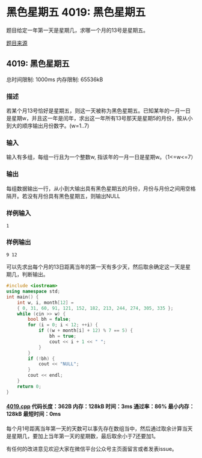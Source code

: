 # 黑色星期五 4019: 黑色星期五

题目给定一年第一天是星期几，求哪一个月的13号是星期五。

[题目来源](http://bailian.openjudge.cn/practice/4019/)

## 4019: 黑色星期五

总时间限制: 1000ms    内存限制: 65536kB

### 描述

若某个月13号恰好是星期五，则这一天被称为黑色星期五。已知某年的一月一日是星期w，并且这一年是闰年，求出这一年所有13号那天是星期5的月份，按从小到大的顺序输出月份数字。(w=1..7)

### 输入

输入有多组，每组一行且为一个整数w, 指该年的一月一日是星期w。（1<=w<=7）

### 输出

每组数据输出一行，从小到大输出具有黑色星期五的月份，月份与月份之间用空格隔开。若没有月份具有黑色星期五，则输出NULL

### 样例输入
```
1
```
### 样例输出
```
9 12
```
可以先求出每个月的13日距离当年的第一天有多少天，然后取余确定这一天是星期几，判断输出。
```cpp
#include <iostream>
using namespace std;
int main() {
	int w, i, month[12] =
	{ 0, 31, 60, 91, 121, 152, 182, 213, 244, 274, 305, 335 };
	while (cin >> w) {
		bool bh = false;
		for (i = 0; i < 12; ++i) {
			if ((w + month[i] + 12) % 7 == 5) {
				bh = true;
				cout << i + 1 << " ";
			}
		}
		if (!bh) {
			cout << "NULL";
		}
		cout << endl;
	}
	return 0;
}
```
#### [4019.cpp](/Code/4000-4099/4019.cpp) 代码长度：362B 内存：128kB 时间：3ms 通过率：86% 最小内存：128kB  最短时间：0ms

每个月1号距离当年第一天的天数可以事先存在数组当中，然后通过取余计算当天是星期几，要加上当年第一天的星期数，最后取余小于7还要加1。

有任何的改进意见欢迎大家在微信平台公众号主页面留言或者发表issue。

